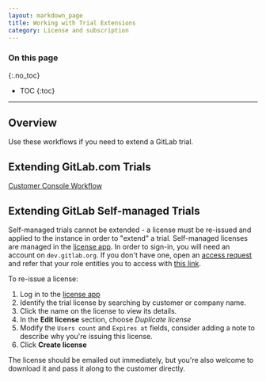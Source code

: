 ```yaml
---
layout: markdown_page
title: Working with Trial Extensions
category: License and subscription
---
```


### On this page
{:.no_toc}

- TOC
{:toc}

----

## Overview

Use these workflows if you need to extend a GitLab trial.

## Extending GitLab.com Trials

[Customer Console Workflow](https://about.gitlab.com/handbook/support/workflows/customer_console.html)

## Extending GitLab Self-managed Trials
Self-managed trials cannot be extended -  a license must be re-issued and applied to the instance in order to "extend" a trial.
Self-managed licenses are managed in the [license app](https://license.gitlab.com). In order to sign-in, you will need an account on `dev.gitlab.org`. If you don't have one, open an [access request](https://gitlab.com/gitlab-com/team-member-epics/access-requests/-/issues/new?issuable_template=Single_Person_Access_Request) and refer that your role entitles you to access with [this link](https://gitlab.com/gitlab-com/team-member-epics/access-requests/-/blob/master/.gitlab/issue_templates/role_baseline_access_request_tasks/department_customer_support/role_support_engineer.md).

To re-issue a license:
1. Log in to the [license app](https://license.gitlab.com)
1. Identify the trial license by searching by customer or company name.
1. Click the name on the license to view its details.
1. In the **Edit license** section, choose _Duplicate license_
1. Modify the `Users count` and `Expires at` fields, consider adding a note to describe why you're issuing this license.
1. Click **Create license**

The license should be emailed out immediately, but you're also welcome to download it and pass it along to the customer directly.
